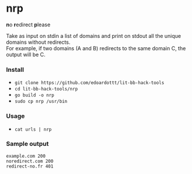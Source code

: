 # nrp

**n**o **r**edirect **p**lease

Take as input on stdin a list of domains and print on stdout all the unique domains without redirects.  
For example, if two domains (A and B) redirects to the same domain C, the output will be C. 

### Install

- `git clone https://github.com/edoardottt/lit-bb-hack-tools`
- `cd lit-bb-hack-tools/nrp`
- `go build -o nrp`
- `sudo cp nrp /usr/bin`

### Usage

- `cat urls | nrp`

### Sample output

```
example.com 200
noredirect.com 200
redirect-no.fr 401
```
